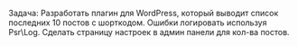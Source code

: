 Задача: 
Разработать плагин для WordPress, который выводит список последних 10 постов с шорткодом. 
Ошибки логировать используя Psr\Log. 
Сделать страницу настроек в админ панели для кол-ва постов.
